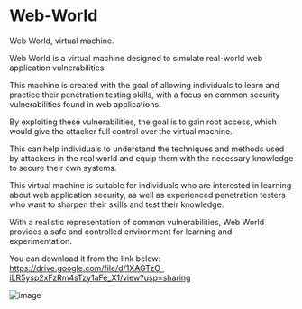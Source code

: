 # Web-World
Web World, virtual machine.

Web World is a virtual machine designed to simulate real-world web application vulnerabilities. 

This machine is created with the goal of allowing individuals to learn and practice their penetration testing skills, with a focus on common security vulnerabilities found in web applications.  

By exploiting these vulnerabilities, the goal is to gain root access, which would give the attacker full control over the virtual machine. 

This can help individuals to understand the techniques and methods used by attackers in the real world and equip them with the necessary knowledge to secure their own systems.  

This virtual machine is suitable for individuals who are interested in learning about web application security, as well as experienced penetration testers who want to sharpen their skills and test their knowledge. 

With a realistic representation of common vulnerabilities, Web World provides a safe and controlled environment for learning and experimentation.

You can download it from the link below:
https://drive.google.com/file/d/1XAGTzO-iLR5ysp2xFzRm4sTzy1aFe_X1/view?usp=sharing

![image](https://user-images.githubusercontent.com/21143253/218271314-cc57fa38-64c0-486e-bcfa-047fa562d18d.png)

